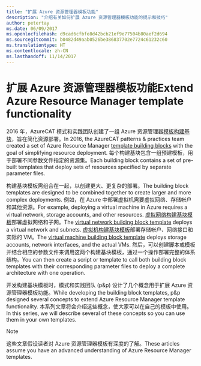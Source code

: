 ```yaml
---
title: "扩展 Azure 资源管理器模板功能"
description: "介绍有关如何扩展 Azure 资源管理器模板功能的提示和技巧"
author: petertay
ms.date: 06/09/2017
ms.openlocfilehash: d9cad6cfbfe8d42bcb21ef9e77504b80aef2d694
ms.sourcegitcommit: b0482d49aab0526be386837702e7724c61232c60
ms.translationtype: HT
ms.contentlocale: zh-CN
ms.lasthandoff: 11/14/2017
---
```

# <a name="extend-azure-resource-manager-template-functionality"></a><span data-ttu-id="b211a-103">扩展 Azure 资源管理器模板功能</span><span class="sxs-lookup"><span data-stu-id="b211a-103">Extend Azure Resource Manager template functionality</span></span>

<span data-ttu-id="b211a-104">2016 年，AzureCAT 模式和实践团队创建了一组 Azure 资源管理器[模板构建基块](https://github.com/mspnp/template-building-blocks/wiki)，旨在简化资源部署。</span><span class="sxs-lookup"><span data-stu-id="b211a-104">In 2016, the AzureCAT patterns & practices team created a set of Azure Resource Manager [template building blocks](https://github.com/mspnp/template-building-blocks/wiki) with the goal of simplifying resource deployment.</span></span> <span data-ttu-id="b211a-105">每个构建基块包含一组预建模板，用于部署不同参数文件指定的资源集。</span><span class="sxs-lookup"><span data-stu-id="b211a-105">Each building block contains a set of pre-built templates that deploy sets of resources specified by separate parameter files.</span></span>

<span data-ttu-id="b211a-106">构建基块模板需组合在一起，以创建更大、更复杂的部署。</span><span class="sxs-lookup"><span data-stu-id="b211a-106">The building block templates are designed to be combined together to create larger and more complex deployments.</span></span> <span data-ttu-id="b211a-107">例如，在 Azure 中部署虚拟机需要虚拟网络、存储帐户和其他资源。</span><span class="sxs-lookup"><span data-stu-id="b211a-107">For example, deploying a virtual machine in Azure requires a virtual network, storage accounts, and other resources.</span></span> <span data-ttu-id="b211a-108">[虚拟网络构建基块模板](https://github.com/mspnp/template-building-blocks/wiki/VNet-(v1))部署虚拟网络和子网。</span><span class="sxs-lookup"><span data-stu-id="b211a-108">The [virtual network building block template](https://github.com/mspnp/template-building-blocks/wiki/VNet-(v1)) deploys a virtual network and subnets.</span></span> <span data-ttu-id="b211a-109">[虚拟机构建基块模板](https://github.com/mspnp/template-building-blocks/wiki/Windows-and-Linux-VMs-(v1))部署存储帐户、网络接口和实际的 VM。</span><span class="sxs-lookup"><span data-stu-id="b211a-109">The [virtual machine building block template](https://github.com/mspnp/template-building-blocks/wiki/Windows-and-Linux-VMs-(v1)) deploys storage accounts, network interfaces, and the actual VMs.</span></span> <span data-ttu-id="b211a-110">然后，可以创建脚本或模板并结合相应的参数文件来调用这两个构建基块模板，通过一个操作部署完整的体系结构。</span><span class="sxs-lookup"><span data-stu-id="b211a-110">You can then create a script or template to call both building block templates with their corresponding parameter files to deploy a complete architecture with one operation.</span></span>

<span data-ttu-id="b211a-111">开发构建基块模板时，模式和实践团队 (p&p) 设计了几个概念用于扩展 Azure 资源管理器模板功能。</span><span class="sxs-lookup"><span data-stu-id="b211a-111">While developing the building block templates, p&p designed several concepts to extend Azure Resource Manager template functionality.</span></span> <span data-ttu-id="b211a-112">本系列文章将会介绍这些概念，使大家可以在自己的模板中使用。</span><span class="sxs-lookup"><span data-stu-id="b211a-112">In this series, we will describe several of these concepts so you can use them in your own templates.</span></span>

> [!NOTE]
> <span data-ttu-id="b211a-113">这些文章假设读者对 Azure 资源管理器模板有深度的了解。</span><span class="sxs-lookup"><span data-stu-id="b211a-113">These articles assume you have an advanced understanding of Azure Resource Manager templates.</span></span>
